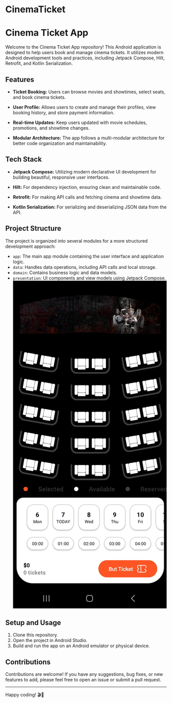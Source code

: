 # CinemaTicket
# Cinema Ticket App

Welcome to the Cinema Ticket App repository! This Android application is designed to help users book and manage cinema tickets. It utilizes modern Android development tools and practices, including Jetpack Compose, Hilt, Retrofit, and Kotlin Serialization.

## Features

- **Ticket Booking:** Users can browse movies and showtimes, select seats, and book cinema tickets.

- **User Profile:** Allows users to create and manage their profiles, view booking history, and store payment information.

- **Real-time Updates:** Keep users updated with movie schedules, promotions, and showtime changes.

- **Modular Architecture:** The app follows a multi-modular architecture for better code organization and maintainability.

## Tech Stack

- **Jetpack Compose:** Utilizing modern declarative UI development for building beautiful, responsive user interfaces.

- **Hilt:** For dependency injection, ensuring clean and maintainable code.

- **Retrofit:** For making API calls and fetching cinema and showtime data.

- **Kotlin Serialization:** For serializing and deserializing JSON data from the API.

## Project Structure

The project is organized into several modules for a more structured development approach:

- `app`: The main app module containing the user interface and application logic.
- `data`: Handles data operations, including API calls and local storage.
- `domain`: Contains business logic and data models.
- `presentation`: UI components and view models using Jetpack Compose.
![App Screenshot](https://github.com/Amin-asvadi/CinemaTicket/blob/master/screenshot/app.jpg)
## Setup and Usage

1. Clone this repository.
2. Open the project in Android Studio.
3. Build and run the app on an Android emulator or physical device.

## Contributions

Contributions are welcome! If you have any suggestions, bug fixes, or new features to add, please feel free to open an issue or submit a pull request.


---

Happy coding! 🎬🍿
